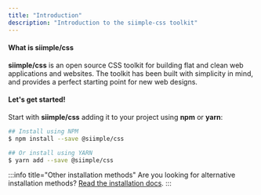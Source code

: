 ```yaml
---
title: "Introduction"
description: "Introduction to the siimple-css toolkit"
---
```


#### What is **siimple/css**

**siimple/css** is an open source CSS toolkit for building flat and clean web applications and websites. 
The toolkit has been built with simplicity in mind, and provides a perfect starting point for new web designs.

#### Let's get started!

Start with **siimple/css** adding it to your project using **npm** or **yarn**:

```bash
## Install using NPM
$ npm install --save @siimple/css

## Or install using YARN
$ yarn add --save @siimple/css
```

:::info title="Other installation methods"
Are you looking for alternative installation methods? [Read the installation docs](/css/getting-started/installation.html).
:::


